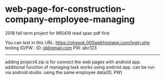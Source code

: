 # web-page-for-construction-company-employee-managing
2018 fall term project for MIS419
read spac pdf first

You can test in this URL: https://ohseok.000webhostapp.com/login.php
  testing ID/PW  : ID: jd@gmail.com 
                   PW: abc123
                   
---------------------------------------------------
adding project4.zip
is for connect the web pages with android app. additional function of managing task works using android app.
can be run via android studio.
using the same employee data(ID, PW)
